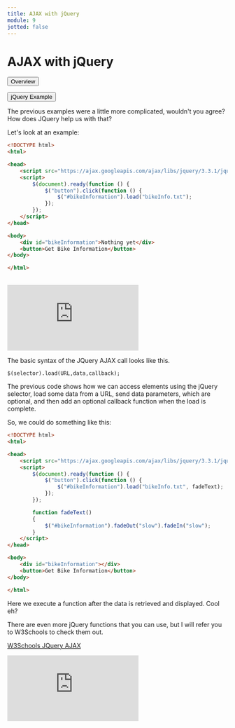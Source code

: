 ```yaml
---
title: AJAX with jQuery
module: 9
jotted: false
---
```


# AJAX with jQuery

<div class="tab">
  <button class="tablinks active" onclick="openTab(event, 'Overview')">Overview</button>

  <button class="tablinks" onclick="openTab(event, 'jqueryexample')">jQuery Example</button>

</div>
<div id="Overview" class="tabcontent" style="display:block">
<div class="tabhtml" markdown="1">

The previous examples were a little more complicated, wouldn't you agree?  How does JQuery help us with that?

Let's look at an example:

```html
<!DOCTYPE html>
<html>

<head>
    <script src="https://ajax.googleapis.com/ajax/libs/jquery/3.3.1/jquery.min.js"></script>
    <script>
        $(document).ready(function () {
            $("button").click(function () {
                $("#bikeInformation").load("bikeInfo.txt");
            });
        });
    </script>
</head>

<body>
    <div id="bikeInformation">Nothing yet</div>
    <button>Get Bike Information</button>
</body>

</html>
```
<br/>

<div class="embed-responsive embed-responsive-16by9"><iframe class="embed-responsive-item" src="https://www.youtube.com/embed/hX2sMTCjOxA" frameborder="0" allowfullscreen></iframe></div>

The basic syntax of the JQuery AJAX call looks like this.

`$(selector).load(URL,data,callback);`

</div>
</div>

<div id="jqueryexample" class="tabcontent">
<div class="tabhtml" markdown="1">

The previous code shows how we can access elements using the jQuery selector, load some data from a URL, send data parameters, which are optional, and then add an optional callback function when the load is complete.

So, we could do something like this:

```html
<!DOCTYPE html>
<html>

<head>
    <script src="https://ajax.googleapis.com/ajax/libs/jquery/3.3.1/jquery.min.js"></script>
    <script>
        $(document).ready(function () {
            $("button").click(function () {
                $("#bikeInformation").load("bikeInfo.txt", fadeText);
            });
        });

        function fadeText()
        {
            $("#bikeInformation").fadeOut("slow").fadeIn("slow");
        }
    </script>
</head>

<body>
    <div id="bikeInformation"></div>
    <button>Get Bike Information</button>
</body>

</html>
```
Here we execute a function after the data is retrieved and displayed.  Cool eh?

There are even more jQuery functions that you can use, but I will refer you to W3Schools to check them out.

<a href="https://www.w3schools.com/jquery/jquery_ref_ajax.asp" target="_new">W3Schools JQuery AJAX</a>

<div class="embed-responsive embed-responsive-16by9"><iframe class="embed-responsive-item" src="https://www.youtube.com/embed/m57TJlG7J_g" frameborder="0" allowfullscreen></iframe></div>

</div>
</div>